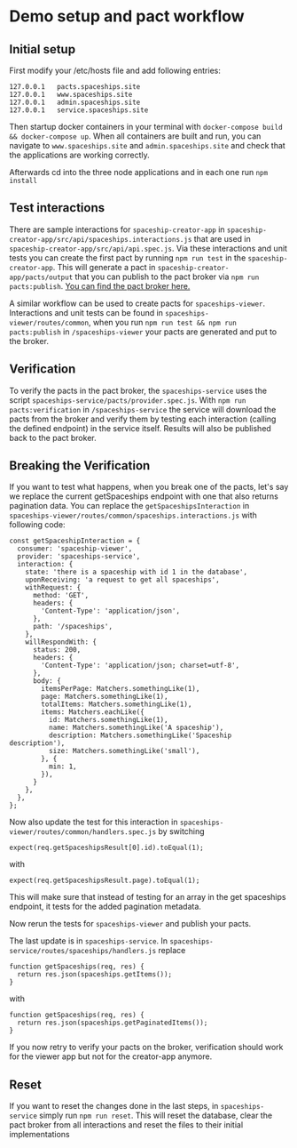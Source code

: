 # Demo setup and pact workflow

## Initial setup
First modify your /etc/hosts file and add following entries: 

```
127.0.0.1	pacts.spaceships.site
127.0.0.1	www.spaceships.site
127.0.0.1	admin.spaceships.site
127.0.0.1	service.spaceships.site
```

Then startup docker containers in your terminal with `docker-compose build && docker-compose up`. When all containers are built and run, you can navigate to `www.spaceships.site` and `admin.spaceships.site` and check that the applications are working correctly.

Afterwards cd into the three node applications and in each one run `npm install`

## Test interactions

There are sample interactions for `spaceship-creator-app` in `spaceship-creator-app/src/api/spaceships.interactions.js` that are used in `spaceship-creator-app/src/api/api.spec.js`. Via these interactions and unit tests you can create the first pact by running `npm run test` in the `spaceship-creator-app`. This will generate a pact in `spaceship-creator-app/pacts/output` that you can publish to the pact broker via `npm run pacts:publish`. [You can find the pact broker here.](http://pacts.spaceships.site)

A similar workflow can be used to create pacts for `spaceships-viewer`. Interactions and unit tests can be found in `spaceships-viewer/routes/common`, when you run `npm run test && npm run pacts:publish` in `/spaceships-viewer` your pacts are generated and put to the broker. 

## Verification

To verify the pacts in the pact broker, the `spaceships-service` uses the script `spaceships-service/pacts/provider.spec.js`. With `npm run pacts:verification` in `/spaceships-service` the service will download the pacts from the broker and verify them by testing each interaction (calling the defined endpoint) in the service itself. Results will also be published back to the pact broker. 

## Breaking the Verification

If you want to test what happens, when you break one of the pacts, let's say we replace the current getSpaceships endpoint with one that also returns pagination data. You can replace the `getSpaceshipsInteraction` in `spaceships-viewer/routes/common/spaceships.interactions.js` with following code:
```
const getSpaceshipInteraction = {
  consumer: 'spaceship-viewer',
  provider: 'spaceships-service',
  interaction: {
    state: 'there is a spaceship with id 1 in the database',
    uponReceiving: 'a request to get all spaceships',
    withRequest: {
      method: 'GET',
      headers: {
        'Content-Type': 'application/json',
      },
      path: '/spaceships',
    },
    willRespondWith: {
      status: 200,
      headers: {
        'Content-Type': 'application/json; charset=utf-8',
      },
      body: {
        itemsPerPage: Matchers.somethingLike(1),
        page: Matchers.somethingLike(1),
        totalItems: Matchers.somethingLike(1),
        items: Matchers.eachLike({
          id: Matchers.somethingLike(1),
          name: Matchers.somethingLike('A spaceship'),
          description: Matchers.somethingLike('Spaceship description'),
          size: Matchers.somethingLike('small'),
        }, {
          min: 1,
        }),
      }
    },
  },
};
```

Now also update the test for this interaction in `spaceships-viewer/routes/common/handlers.spec.js` by switching 
```
expect(req.getSpaceshipsResult[0].id).toEqual(1);
```

with

```
expect(req.getSpaceshipsResult.page).toEqual(1);
```
This will make sure that instead of testing for an array in the get spaceships endpoint, it tests for the added pagination metadata.

Now rerun the tests for `spaceships-viewer` and publish your pacts. 

The last update is in `spaceships-service`. In `spaceships-service/routes/spaceships/handlers.js` replace 
```
function getSpaceships(req, res) {
  return res.json(spaceships.getItems());
}
```

with 

```
function getSpaceships(req, res) {
  return res.json(spaceships.getPaginatedItems());
}
```

If you now retry to verify your pacts on the broker, verification should work for the viewer app but not for the creator-app anymore. 

## Reset

If you want to reset the changes done in the last steps, in `spaceships-service` simply run `npm run reset`. This will reset the database, clear the pact broker from all interactions and reset the files to their initial implementations
